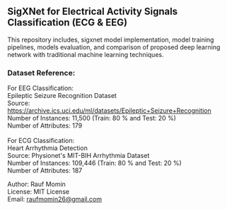 ## SigXNet for Electrical Activity Signals Classification (ECG & EEG)

This repository includes, sigxnet model implementation, model training pipelines, models evaluation, and comparison of proposed deep learning network with traditional machine learning techniques.
### Dataset Reference:

  For EEG Classification: <br>
  Epileptic Seizure Recognition Dataset <br>
  Source: https://archive.ics.uci.edu/ml/datasets/Epileptic+Seizure+Recognition <br>
  Number of Instances: 11,500 (Train: 80 % and Test: 20 %) <br>
  Number of Attributes: 179 <br>
<br>
  For ECG Classification: <br>
  Heart Arrhythmia Detection <br>
  Source: Physionet's MIT-BIH Arrhythmia Dataset <br>
  Number of Instances: 109,446 (Train: 80 % and Test: 20 %) <br>
  Number of Attributes: 187 
<br>


Author: Rauf Momin <br>
License: MIT License <br>
Email: raufmomin26@gmail.com <br>
